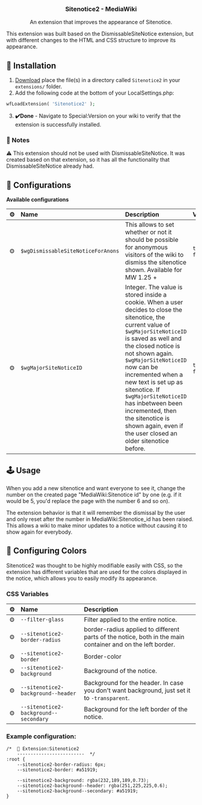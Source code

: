 <div align="center">
<h3>
Sitenotice2 - MediaWiki
</h3>
<p>An extension that improves the appearance of Sitenotice.</p>
</div>

<div align="left">
This extension was built based on the DismissableSiteNotice extension, but with different changes to the HTML and CSS structure to improve its appearance.
</div>

## 🚀 Installation
1. [Download](https://github.com/DarkGames26/mediawiki-extensions-Sitenotice2/archive/refs/heads/main.zip) place the file(s) in a directory called `Sitenotice2` in your `extensions/` folder.
2. Add the following code at the bottom of your LocalSettings.php:
```php
wfLoadExtension( 'Sitenotice2' );
```
3. **✔️Done** - Navigate to Special:Version on your wiki to verify that the extension is successfully installed.

### 👀 Notes
⚠️ This extension should not be used with DismissableSiteNotice. It was created based on that extension, so it has all the functionality that DismissableSiteNotice already had.

## 🧞 Configurations
**Available configurations**

| ⚙️ | Name | Description | Values | Default
:--- | :--- | :--- | :--- | :---
| ⚙️ | `$wgDismissableSiteNoticeForAnons` | This allows to set whether or not it should be possible for anonymous visitors of the wiki to dismiss the sitenotice shown. Available for MW 1.25 + | `true` or `false` | `true`
| ⚙️ | `$wgMajorSiteNoticeID` | Integer. The value is stored inside a cookie. When a user decides to close the sitenotice, the current value of `$wgMajorSiteNoticeID` is saved as well and the closed notice is not shown again. `$wgMajorSiteNoticeID` now can be incremented when a new text is set up as sitenotice. If `$wgMajorSiteNoticeID` has inbetween been incremented, then the sitenotice is shown again, even if the user closed an older sitenotice before. | `true` or `false` | `0`

## 🕹️ Usage
When you add a new sitenotice and want everyone to see it, change the number on the created page "MediaWiki:Sitenotice id" by one (e.g. if it would be 5, you'd replace the page with the number 6 and so on).

The extension behavior is that it will remember the dismissal by the user and only reset after the number in MediaWiki:Sitenotice_id has been raised. This allows a wiki to make minor updates to a notice without causing it to show again for everybody.

## 🎨 Configuring Colors
Sitenotice2 was thought to be highly modifiable easily with CSS, so the extension has different variables that are used for the colors displayed in the notice, which allows you to easily modify its appearance.
### CSS Variables
| ⚙️ | Name | Description
:--- | :--- | :---
| ⚙️ | `--filter-glass` | Filter applied to the entire notice.
| ⚙️ | `--sitenotice2-border-radius` | border-radius applied to different parts of the notice, both in the main container and on the left border.
| ⚙️ | `--sitenotice2-border` | Border-color
| ⚙️ | `--sitenotice2-background` | Background of the notice.
| ⚙️ | `--sitenotice2-background--header` | Background for the header. In case you don't want background, just set it to `-transparent`.
| ⚙️ | `--sitenotice2-background--secondary` | Background for the left border of the notice.

### Example configuration:
```
/*  🎨 Extension:Sitenotice2 
    -------------------------  */
:root {
	--sitenotice2-border-radius: 6px;
	--sitenotice2-border: #a51919;

	--sitenotice2-background: rgba(232,189,189,0.73);
	--sitenotice2-background--header: rgba(251,225,225,0.6);
	--sitenotice2-background--secondary: #a51919;
}
```
